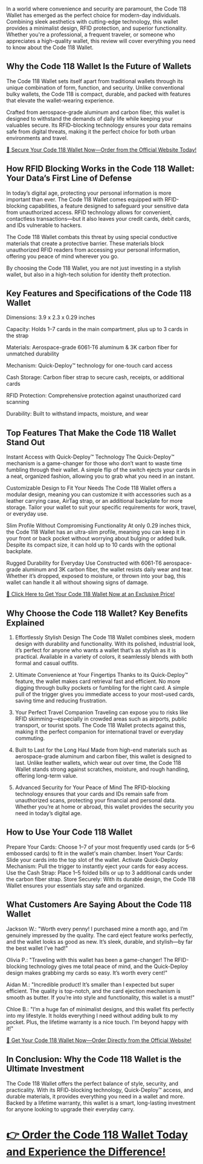 In a world where convenience and security are paramount, the Code 118 Wallet has emerged as the perfect choice for modern-day individuals. Combining sleek aesthetics with cutting-edge technology, this wallet provides a minimalist design, RFID protection, and superior functionality. Whether you're a professional, a frequent traveler, or someone who appreciates a high-quality wallet, this review will cover everything you need to know about the Code 118 Wallet.

## Why the Code 118 Wallet Is the Future of Wallets

The Code 118 Wallet sets itself apart from traditional wallets through its unique combination of form, function, and security. Unlike conventional bulky wallets, the Code 118 is compact, durable, and packed with features that elevate the wallet-wearing experience.

Crafted from aerospace-grade aluminum and carbon fiber, this wallet is designed to withstand the demands of daily life while keeping your valuables secure. Its RFID-blocking technology ensures your data remains safe from digital threats, making it the perfect choice for both urban environments and travel.

[🚀 Secure Your Code 118 Wallet Now—Order from the Official Website Today!](https://storyatures.com/go-code-118-wallet)

## How RFID Blocking Works in the Code 118 Wallet: Your Data’s First Line of Defense

In today’s digital age, protecting your personal information is more important than ever. The Code 118 Wallet comes equipped with RFID-blocking capabilities, a feature designed to safeguard your sensitive data from unauthorized access. RFID technology allows for convenient, contactless transactions—but it also leaves your credit cards, debit cards, and IDs vulnerable to hackers.

The Code 118 Wallet combats this threat by using special conductive materials that create a protective barrier. These materials block unauthorized RFID readers from accessing your personal information, offering you peace of mind wherever you go.

By choosing the Code 118 Wallet, you are not just investing in a stylish wallet, but also in a high-tech solution for identity theft protection.

## Key Features and Specifications of the Code 118 Wallet

Dimensions: 3.9 x 2.3 x 0.29 inches

Capacity: Holds 1–7 cards in the main compartment, plus up to 3 cards in the strap

Materials: Aerospace-grade 6061-T6 aluminum & 3K carbon fiber for unmatched durability

Mechanism: Quick-Deploy™ technology for one-touch card access

Cash Storage: Carbon fiber strap to secure cash, receipts, or additional cards

RFID Protection: Comprehensive protection against unauthorized card scanning

Durability: Built to withstand impacts, moisture, and wear

## Top Features That Make the Code 118 Wallet Stand Out

Instant Access with Quick-Deploy™ Technology
The Quick-Deploy™ mechanism is a game-changer for those who don’t want to waste time fumbling through their wallet. A simple flip of the switch ejects your cards in a neat, organized fashion, allowing you to grab what you need in an instant.

Customizable Design to Fit Your Needs
The Code 118 Wallet offers a modular design, meaning you can customize it with accessories such as a leather carrying case, AirTag strap, or an additional backplate for more storage. Tailor your wallet to suit your specific requirements for work, travel, or everyday use.

Slim Profile Without Compromising Functionality
At only 0.29 inches thick, the Code 118 Wallet has an ultra-slim profile, meaning you can keep it in your front or back pocket without worrying about bulging or added bulk. Despite its compact size, it can hold up to 10 cards with the optional backplate.

Rugged Durability for Everyday Use
Constructed with 6061-T6 aerospace-grade aluminum and 3K carbon fiber, the wallet resists daily wear and tear. Whether it’s dropped, exposed to moisture, or thrown into your bag, this wallet can handle it all without showing signs of damage.

[🛒 Click Here to Get Your Code 118 Wallet Now at an Exclusive Price!](https://storyatures.com/go-code-118-wallet)

## Why Choose the Code 118 Wallet? Key Benefits Explained

1. Effortlessly Stylish Design
The Code 118 Wallet combines sleek, modern design with durability and functionality. With its polished, industrial look, it’s perfect for anyone who wants a wallet that’s as stylish as it is practical. Available in a variety of colors, it seamlessly blends with both formal and casual outfits.

2. Ultimate Convenience at Your Fingertips
Thanks to its Quick-Deploy™ feature, the wallet makes card retrieval fast and efficient. No more digging through bulky pockets or fumbling for the right card. A simple pull of the trigger gives you immediate access to your most-used cards, saving time and reducing frustration.

3. Your Perfect Travel Companion
Traveling can expose you to risks like RFID skimming—especially in crowded areas such as airports, public transport, or tourist spots. The Code 118 Wallet protects against this, making it the perfect companion for international travel or everyday commuting.

4. Built to Last for the Long Haul
Made from high-end materials such as aerospace-grade aluminum and carbon fiber, this wallet is designed to last. Unlike leather wallets, which wear out over time, the Code 118 Wallet stands strong against scratches, moisture, and rough handling, offering long-term value.

5. Advanced Security for Your Peace of Mind
The RFID-blocking technology ensures that your cards and IDs remain safe from unauthorized scans, protecting your financial and personal data. Whether you’re at home or abroad, this wallet provides the security you need in today’s digital age.

## How to Use Your Code 118 Wallet

Prepare Your Cards: Choose 1–7 of your most frequently used cards (or 5–6 embossed cards) to fit in the wallet's main chamber.
Insert Your Cards: Slide your cards into the top slot of the wallet.
Activate Quick-Deploy Mechanism: Pull the trigger to instantly eject your cards for easy access.
Use the Cash Strap: Place 1–5 folded bills or up to 3 additional cards under the carbon fiber strap.
Store Securely: With its durable design, the Code 118 Wallet ensures your essentials stay safe and organized.

## What Customers Are Saying About the Code 118 Wallet

Jackson W.:
"Worth every penny! I purchased mine a month ago, and I’m genuinely impressed by the quality. The card eject feature works perfectly, and the wallet looks as good as new. It’s sleek, durable, and stylish—by far the best wallet I’ve had!"

Olivia P.:
"Traveling with this wallet has been a game-changer! The RFID-blocking technology gives me total peace of mind, and the Quick-Deploy design makes grabbing my cards so easy. It’s worth every cent!"

Aidan M.:
"Incredible product! It’s smaller than I expected but super efficient. The quality is top-notch, and the card ejection mechanism is smooth as butter. If you’re into style and functionality, this wallet is a must!"

Chloe B.:
"I’m a huge fan of minimalist designs, and this wallet fits perfectly into my lifestyle. It holds everything I need without adding bulk to my pocket. Plus, the lifetime warranty is a nice touch. I’m beyond happy with it!"

[🚀 Get Your Code 118 Wallet Now—Order Directly from the Official Website!](https://storyatures.com/go-code-118-wallet)

## In Conclusion: Why the Code 118 Wallet is the Ultimate Investment

The Code 118 Wallet offers the perfect balance of style, security, and practicality. With its RFID-blocking technology, Quick-Deploy™ access, and durable materials, it provides everything you need in a wallet and more. Backed by a lifetime warranty, this wallet is a smart, long-lasting investment for anyone looking to upgrade their everyday carry.

# [👉 Order the Code 118 Wallet Today and Experience the Difference!](https://storyatures.com/go-code-118-wallet)








